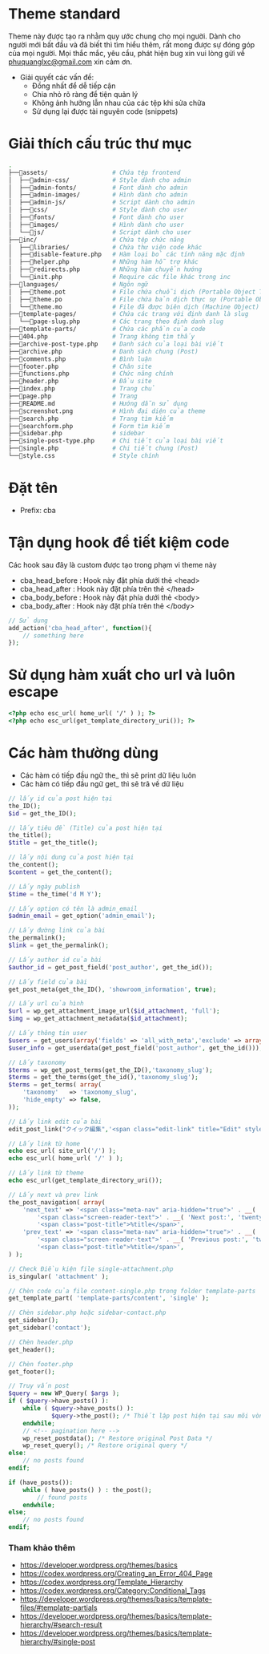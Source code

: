 # Theme standard
Theme này được tạo ra nhằm quy ước chung cho mọi người. Dành cho người mới bất đầu và đã biết thì tìm hiểu thêm, rất mong được sự đóng góp của mọi người. Mọi thắc mắc, yêu cầu, phát hiện bug xin vui lòng gửi về phuquanglxc@gmail.com xin cảm ơn.
- Giải quyết các vấn đề:
    * Đồng nhất để dễ tiếp cận
    * Chia nhỏ rõ ràng để tiện quản lý
    * Không ảnh hưởng lẫn nhau của các tệp khi sửa chữa
    * Sử dụng lại được tài nguyên code (snippets)

# Giải thích cấu trúc thư mục
```bash
.
├──📁assets/                  # Chứa tệp frontend
│  ├──📁admin-css/            # Style dành cho admin
│  ├──📁admin-fonts/          # Font dành cho admin
│  ├──📁admin-images/         # Hình dành cho admin
│  ├──📁admin-js/             # Script dành cho admin
│  ├──📁css/                  # Style dành cho user
│  ├──📁fonts/                # Font dành cho user
│  ├──📁images/               # Hình dành cho user
│  └──📁js/                   # Script dành cho user
├──📁inc/                     # Chứa tệp chức năng
│  ├──📁libraries/            # Chứa thư viện code khác
│  ├──📝disable-feature.php   # Hàm loại bỏ các tính năng mặc định
│  ├──📝helper.php            # Những hàm hỗ trợ khác
│  ├──📝redirects.php         # Những hàm chuyển hướng
│  └──📝init.php              # Require các file khác trong inc
├──📁languages/               # Ngôn ngữ
│  ├──📝theme.pot             # File chứa chuỗi dịch (Portable Object Template)
│  ├──📝theme.po              # File chứa bản dịch thực sự (Portable Object)
│  └──📝theme.mo              # File đã được biên dịch (Machine Object)
├──📁template-pages/          # Chứa các trang với định danh là slug
│  └──📝page-slug.php         # Các trang theo định danh slug
├──📁template-parts/          # Chứa các phần của code
├──📝404.php                  # Trang không tìm thấy
├──📝archive-post-type.php    # Danh sách của loại bài viết
├──📝archive.php              # Danh sách chung (Post)
├──📝comments.php             # Bình luận
├──📝footer.php               # Chân site
├──📝functions.php            # Chức năng chính
├──📝header.php               # Đầu site
├──📝index.php                # Trang chủ
├──📝page.php                 # Trang
├──📝README.md                # Hướng dẫn sử dụng
├──📝screenshot.png           # Hình đại diện của theme
├──📝search.php               # Trang tìm kiếm
├──📝searchform.php           # Form tìm kiếm
├──📝sidebar.php              # sidebar
├──📝single-post-type.php     # Chi tiết của loại bài viết
├──📝single.php               # Chi tiết chung (Post)
└──📝style.css                # Style chính
```
# Đặt tên
- Prefix: cba

# Tận dụng hook để tiết kiệm code
Các hook sau đây là custom được tạo trong phạm vi theme này
- cba_head_before : Hook này đặt phía dưới thẻ &lt;head&gt;
- cba_head_after  : Hook này đặt phía trên thẻ &lt;/head&gt;
- cba_body_before : Hook này đặt phía dưới thẻ &lt;body&gt;
- cba_body_after  : Hook này đặt phía trên thẻ &lt;/body&gt;
```php
// Sử dụng
add_action('cba_head_after', function(){
    // something here
});
```

# Sử dụng hàm xuất cho url và luôn escape
```html
<?php echo esc_url( home_url( '/' ) ); ?>
<?php echo esc_url(get_template_directory_uri()); ?>
```

# Các hàm thường dùng
- Các hàm có tiếp đầu ngữ the_ thì sẽ print dữ liệu luôn
- Các hàm có tiếp đầu ngữ get_ thì sẽ trã về dữ liệu
```php
// lấy id của post hiện tại
the_ID();
$id = get_the_ID();

// lấy tiêu đề (Title) của post hiện tại
the_title();
$title = get_the_title();

// lấy nội dung của post hiện tại
the_content();
$content = get_the_content();

// Lấy ngày publish
$time = the_time('d M Y');

// Lấy option có tên là admin_email
$admin_email = get_option('admin_email');

// Lấy đường link của bài
the_permalink();
$link = get_the_permalink();

// Lấy author id của bài
$author_id = get_post_field('post_author', get_the_id());

// Lấy field của bài
get_post_meta(get_the_ID(), 'showroom_information', true);

// Lấy url của hình
$url = wp_get_attachment_image_url($id_attachment, 'full');
$img = wp_get_attachment_metadata($id_attachment);

// Lấy thông tin user
$users = get_users(array('fields' => 'all_with_meta','exclude' => array(1)));
$user_info = get_userdata(get_post_field('post_author', get_the_id()));

// Lấy taxonomy
$terms = wp_get_post_terms(get_the_ID(),'taxonomy_slug');
$terms = get_the_terms(get_the_id(),'taxonomy_slug');
$terms = get_terms( array(
    'taxonomy'   => 'taxonomy_slug',
    'hide_empty' => false,
));

// Lấy link edit của bài
edit_post_link("クイック編集",'<span class="edit-link" title="Edit" style="position: fixed;top: 0;left: 0;z-index: 9999;">','</span>');

// Lấy link từ home
echo esc_url( site_url('/') );
echo esc_url( home_url( '/' ) );

// Lấy link từ theme
echo esc_url(get_template_directory_uri());

// Lấy next và prev link
the_post_navigation( array(
    'next_text' => '<span class="meta-nav" aria-hidden="true">' . __( 'Next', 'twentysixteen' ) . '</span> ' .
        '<span class="screen-reader-text">' . __( 'Next post:', 'twentysixteen' ) . '</span> ' .
        '<span class="post-title">%title</span>',
    'prev_text' => '<span class="meta-nav" aria-hidden="true">' . __( 'Previous', 'twentysixteen' ) . '</span> ' .
        '<span class="screen-reader-text">' . __( 'Previous post:', 'twentysixteen' ) . '</span> ' .
        '<span class="post-title">%title</span>',
) );

// Check Điều kiện file single-attachment.php
is_singular( 'attachment' );

// Chèn code của file content-single.php trong folder template-parts
get_template_part( 'template-parts/content', 'single' );

// Chèn sidebar.php hoặc sidebar-contact.php
get_sidebar();
get_sidebar('contact');

// Chèn header.php
get_header();

// Chèn footer.php
get_footer();

// Truy vấn post
$query = new WP_Query( $args );
if ( $query->have_posts() ):
    while ( $query->have_posts() ):
            $query->the_post(); /* Thiết lập post hiện tại sau mõi vòng lặp */
    endwhile;
    // <!-- pagination here -->
    wp_reset_postdata(); /* Restore original Post Data */
    wp_reset_query(); /* Restore original query */
else:
    // no posts found
endif;

if (have_posts()):
    while ( have_posts() ) : the_post();
        // found posts
    endwhile;
else;
    // no posts found
endif;
```
### Tham khảo thêm
- https://developer.wordpress.org/themes/basics
- https://codex.wordpress.org/Creating_an_Error_404_Page
- https://codex.wordpress.org/Template_Hierarchy
- https://codex.wordpress.org/Category:Conditional_Tags
- https://developer.wordpress.org/themes/basics/template-files/#template-partials
- https://developer.wordpress.org/themes/basics/template-hierarchy/#search-result
- https://developer.wordpress.org/themes/basics/template-hierarchy/#single-post